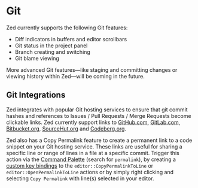 # Git

Zed currently supports the following Git features:

- Diff indicators in buffers and editor scrollbars
- Git status in the project panel
- Branch creating and switching
- Git blame viewing

More advanced Git features—like staging and committing changes or viewing history within Zed—will be coming in the future.

## Git Integrations

Zed integrates with popular Git hosting services to ensure that git commit hashes
and references to Issues / Pull Requests / Merge Requests become clickable links.
Zed currently support links to
[GitHub.com](https://github.com),
[GitLab.com](https://gitlab.com),
[Bitbucket.org](https://bitbucket.org),
[SourceHut.org](https://sr.ht) and
[Codeberg.org](https://codeberg.org).

Zed also has a Copy Permalink feature to create a permanent link to a code snippet on your Git hosting service.
These links are useful for sharing a specific line or range of lines in a file at a specific commit.
Trigger this action via the [Command Palette](/docs/#command-palette) (search for `permalink`),
by creating a [custom key bindings](/docs/key-bindings#custom-key-bindings) to the
`editor::CopyPermalinkToLine` or `editor::OpenPermalinkToLine` actions
or by simply right clicking and selecting `Copy Permalink` with line(s) selected in your editor.
